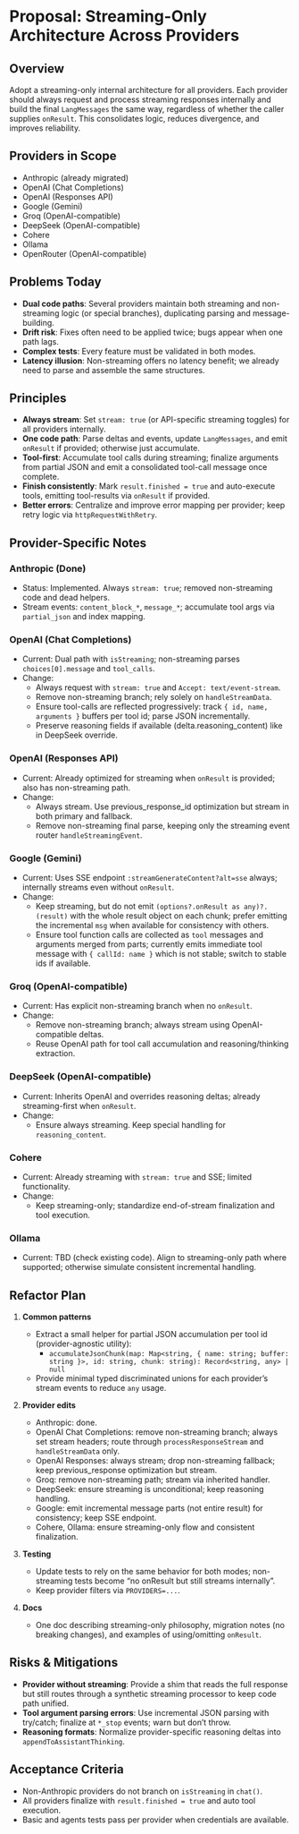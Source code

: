 # Proposal: Streaming-Only Architecture Across Providers

## Overview
Adopt a streaming-only internal architecture for all providers. Each provider should always request and process streaming responses internally and build the final `LangMessages` the same way, regardless of whether the caller supplies `onResult`. This consolidates logic, reduces divergence, and improves reliability.

## Providers in Scope
- Anthropic (already migrated)
- OpenAI (Chat Completions)
- OpenAI (Responses API)
- Google (Gemini)
- Groq (OpenAI-compatible)
- DeepSeek (OpenAI-compatible)
- Cohere
- Ollama
- OpenRouter (OpenAI-compatible)

## Problems Today
- **Dual code paths**: Several providers maintain both streaming and non-streaming logic (or special branches), duplicating parsing and message-building.
- **Drift risk**: Fixes often need to be applied twice; bugs appear when one path lags.
- **Complex tests**: Every feature must be validated in both modes.
- **Latency illusion**: Non-streaming offers no latency benefit; we already need to parse and assemble the same structures.

## Principles
- **Always stream**: Set `stream: true` (or API-specific streaming toggles) for all providers internally.
- **One code path**: Parse deltas and events, update `LangMessages`, and emit `onResult` if provided; otherwise just accumulate.
- **Tool-first**: Accumulate tool calls during streaming; finalize arguments from partial JSON and emit a consolidated tool-call message once complete.
- **Finish consistently**: Mark `result.finished = true` and auto-execute tools, emitting tool-results via `onResult` if provided.
- **Better errors**: Centralize and improve error mapping per provider; keep retry logic via `httpRequestWithRetry`.

## Provider-Specific Notes

### Anthropic (Done)
- Status: Implemented. Always `stream: true`; removed non-streaming code and dead helpers.
- Stream events: `content_block_*`, `message_*`; accumulate tool args via `partial_json` and index mapping.

### OpenAI (Chat Completions)
- Current: Dual path with `isStreaming`; non-streaming parses `choices[0].message` and `tool_calls`.
- Change:
  - Always request with `stream: true` and `Accept: text/event-stream`.
  - Remove non-streaming branch; rely solely on `handleStreamData`.
  - Ensure tool-calls are reflected progressively: track `{ id, name, arguments }` buffers per tool id; parse JSON incrementally.
  - Preserve reasoning fields if available (delta.reasoning_content) like in DeepSeek override.

### OpenAI (Responses API)
- Current: Already optimized for streaming when `onResult` is provided; also has non-streaming path.
- Change:
  - Always stream. Use previous_response_id optimization but stream in both primary and fallback.
  - Remove non-streaming final parse, keeping only the streaming event router `handleStreamingEvent`.

### Google (Gemini)
- Current: Uses SSE endpoint `:streamGenerateContent?alt=sse` always; internally streams even without `onResult`.
- Change:
  - Keep streaming, but do not emit `(options?.onResult as any)?.(result)` with the whole result object on each chunk; prefer emitting the incremental `msg` when available for consistency with others.
  - Ensure tool function calls are collected as `tool` messages and arguments merged from parts; currently emits immediate tool message with `{ callId: name }` which is not stable; switch to stable ids if available.

### Groq (OpenAI-compatible)
- Current: Has explicit non-streaming branch when no `onResult`.
- Change:
  - Remove non-streaming branch; always stream using OpenAI-compatible deltas.
  - Reuse OpenAI path for tool call accumulation and reasoning/thinking extraction.

### DeepSeek (OpenAI-compatible)
- Current: Inherits OpenAI and overrides reasoning deltas; already streaming-first when `onResult`.
- Change:
  - Ensure always streaming. Keep special handling for `reasoning_content`.

### Cohere
- Current: Already streaming with `stream: true` and SSE; limited functionality.
- Change:
  - Keep streaming-only; standardize end-of-stream finalization and tool execution.

### Ollama
- Current: TBD (check existing code). Align to streaming-only path where supported; otherwise simulate consistent incremental handling.

## Refactor Plan

1. **Common patterns**
   - Extract a small helper for partial JSON accumulation per tool id (provider-agnostic utility):
     - `accumulateJsonChunk(map: Map<string, { name: string; buffer: string }>, id: string, chunk: string): Record<string, any> | null`
   - Provide minimal typed discriminated unions for each provider’s stream events to reduce `any` usage.

2. **Provider edits**
   - Anthropic: done.
   - OpenAI Chat Completions: remove non-streaming branch; always set stream headers; route through `processResponseStream` and `handleStreamData` only.
   - OpenAI Responses: always stream; drop non-streaming fallback; keep previous_response optimization but stream.
   - Groq: remove non-streaming path; stream via inherited handler.
   - DeepSeek: ensure streaming is unconditional; keep reasoning handling.
   - Google: emit incremental message parts (not entire result) for consistency; keep SSE endpoint.
   - Cohere, Ollama: ensure streaming-only flow and consistent finalization.

3. **Testing**
   - Update tests to rely on the same behavior for both modes; non-streaming tests become “no onResult but still streams internally”.
   - Keep provider filters via `PROVIDERS=...`.

4. **Docs**
   - One doc describing streaming-only philosophy, migration notes (no breaking changes), and examples of using/omitting `onResult`.

## Risks & Mitigations
- **Provider without streaming**: Provide a shim that reads the full response but still routes through a synthetic streaming processor to keep code path unified.
- **Tool argument parsing errors**: Use incremental JSON parsing with try/catch; finalize at `*_stop` events; warn but don’t throw.
- **Reasoning formats**: Normalize provider-specific reasoning deltas into `appendToAssistantThinking`.

## Acceptance Criteria
- Non-Anthropic providers do not branch on `isStreaming` in `chat()`.
- All providers finalize with `result.finished = true` and auto tool execution.
- Basic and agents tests pass per provider when credentials are available.
